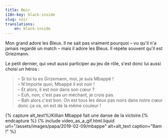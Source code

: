 ```yaml
---
title: Noir
i18n-key: black-inside
slug: noir
translations:
    en: black-inside
---
```


Mon grand adore les Bleus. Il ne sait pas vraiment pourquoi – vu qu'il n'a
jamais regardé un match – mais il adore les Bleus. Il répète souvent qu'il est
Griezmann.

<!-- more -->

Le petit dernier, qui veut aussi participer au jeu de rôle, s'est donc lui aussi
choisi un héros :

> – Si toi tu es Grizemann, moi, je suis Mbappé !  
> – N'importe quoi, Mbappé il est noir !  
> – Et alors, il est noir dans son cœur ?  
> – Euh, non, c'est pas un méchant, je crois pas.  
> – Bah alors c'est bon. On est tous les deux pas noirs dans notre cœur donc ça
> va, on est de la même couleur !

{% capture alt_text%}Killian Mbappé fait une danse de la
victoire.{% endcapture %} {% include video_as_a_gif.html.liquid
url="/assets/images/papa/2019-02-09/mbappe"
alt=alt_text
caption="Bam !"
%}
